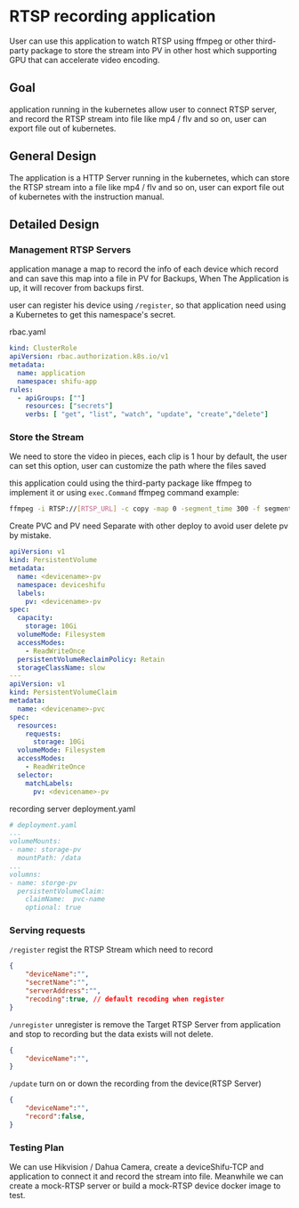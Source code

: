 # RTSP recording application 

User can use this application to watch RTSP using ffmpeg or other third-party package to store the stream into PV in other host which supporting GPU that can accelerate video encoding.

## Goal

application running in the kubernetes allow user to connect RTSP server, and record the RTSP stream into file like mp4 / flv and so on, user can export file out of kubernetes.

## General Design

The application is a HTTP Server running in the kubernetes, which can store the RTSP stream into a file like mp4 / flv and so on, user can export file out of kubernetes with the instruction manual.



## Detailed Design

### Management RTSP Servers

application manage a map to record the info of each device which record and can save this map into a file in PV for Backups, When The Application is up, it will recover from backups first.

user can register his device using `/register`, so that application need using a Kubernetes to get this namespace's secret.

rbac.yaml
```yaml
kind: ClusterRole
apiVersion: rbac.authorization.k8s.io/v1
metadata:
  name: application
  namespace: shifu-app
rules:
  - apiGroups: [""]
    resources: ["secrets"]
    verbs: [ "get", "list", "watch", "update", "create","delete"]
```

### Store the Stream

We need to store the video in pieces, each clip is 1 hour by default, the user can set this option, user can customize the path where the files saved

this application could using the third-party package like ffmpeg to implement it or using `exec.Command`
ffmpeg command example:
```bash
ffmpeg -i RTSP://[RTSP_URL] -c copy -map 0 -segment_time 300 -f segment video/output%03d.mp4
```

Create PVC and PV need Separate with other deploy to avoid user delete pv by mistake. 
```yaml
apiVersion: v1
kind: PersistentVolume
metadata:
  name: <devicename>-pv
  namespace: deviceshifu
  labels:
    pv: <devicename>-pv
spec:
  capacity:
    storage: 10Gi
  volumeMode: Filesystem
  accessModes:
    - ReadWriteOnce
  persistentVolumeReclaimPolicy: Retain
  storageClassName: slow
---
apiVersion: v1
kind: PersistentVolumeClaim
metadata:
  name: <devicename>-pvc
spec:
  resources:
    requests:
      storage: 10Gi
  volumeMode: Filesystem
  accessModes:
    - ReadWriteOnce
  selector:
    matchLabels:
      pv: <devicename>-pv
```
recording server deployment.yaml
```yaml
# deployment.yaml
...
volumeMounts:
- name: storage-pv
  mountPath: /data
...
volumns:
- name: storge-pv
  persistentVolumeClaim:
    claimName:  pvc-name
    optional: true
```

### Serving requests

`/register` regist the RTSP Stream which need to record
```json
{
    "deviceName":"",
    "secretName":"",
    "serverAddress":"",
    "recoding":true, // default recoding when register
}
```

`/unregister` unregister is remove the Target RTSP Server from application and stop to recording but the data exists will not delete.
```json
{
    "deviceName":"",
}
```

`/update` turn on or down the recording from the device(RTSP Server)
```json
{
    "deviceName":"",
    "record":false,
}
```


### Testing Plan

We can use Hikvision / Dahua Camera, create a deviceShifu-TCP and application to connect it and record the stream into file. Meanwhile we can create a mock-RTSP server or build a mock-RTSP device docker image to test.
